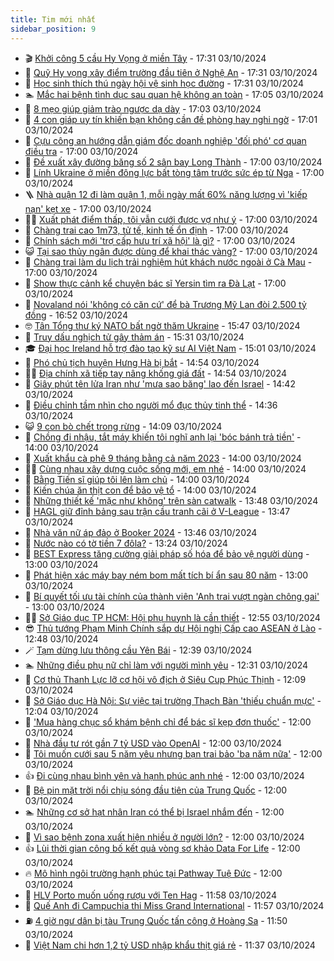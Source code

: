 ```yaml
---
title: Tim mới nhất
sidebar_position: 9
---
```


<!-- vnexpress-tin-moi-nhat:START -->
- 🎬 [Khởi công 5 cầu Hy Vọng ở miền Tây](https://vnexpress.net/khoi-cong-5-cau-hy-vong-o-mien-tay-4799564.html) - 17:31 03/10/2024
- 🐎 [Quỹ Hy vọng xây điểm trường đầu tiên ở Nghệ An](https://vnexpress.net/quy-hy-vong-xay-diem-truong-dau-tien-o-nghe-an-4799765.html) - 17:31 03/10/2024
- 🦍 [Học sinh thích thú ngày hội vệ sinh học đường](https://vnexpress.net/hoc-sinh-thich-thu-ngay-hoi-ve-sinh-hoc-duong-4799951.html) - 17:31 03/10/2024
- 🏊 [Mắc hai bệnh tình dục sau quan hệ không an toàn](https://vnexpress.net/mac-hai-benh-tinh-duc-sau-quan-he-khong-an-toan-4799681.html) - 17:05 03/10/2024
- 🎊 [8 mẹo giúp giảm trào ngược dạ dày](https://vnexpress.net/8-meo-giup-giam-trao-nguoc-da-day-4799122.html) - 17:03 03/10/2024
- 🎃 [4 con giáp uy tín khiến bạn không cần đề phòng hay nghi ngờ](https://vnexpress.net/4-con-giap-uy-tin-khien-ban-khong-can-de-phong-hay-nghi-ngo-4799741.html) - 17:01 03/10/2024
- 🧰 [Cựu công an hướng dẫn giám đốc doanh nghiệp &#39;đối phó&#39; cơ quan điều tra](https://vnexpress.net/cuu-cong-an-huong-dan-giam-doc-doanh-nghiep-doi-pho-co-quan-dieu-tra-4799999.html) - 17:00 03/10/2024
- 🔭 [Đề xuất xây đường băng số 2 sân bay Long Thành](https://vnexpress.net/de-xuat-xay-duong-bang-so-2-san-bay-long-thanh-4799970.html) - 17:00 03/10/2024
- 🫶 [Lính Ukraine ở miền đông lực bất tòng tâm trước sức ép từ Nga](https://vnexpress.net/linh-ukraine-o-mien-dong-luc-bat-tong-tam-truoc-suc-ep-tu-nga-4799920.html) - 17:00 03/10/2024
- 🪜 [Nhà quận 12 đi làm quận 1, mỗi ngày mất 60% năng lượng vì &#39;kiếp nạn&#39; kẹt xe](https://vnexpress.net/nha-quan-12-di-lam-quan-1-moi-ngay-mat-60-nang-luong-vi-kiep-nan-ket-xe-4799892.html) - 17:00 03/10/2024
- 👨‍🏫 [Xuất phát điểm thấp, tôi vẫn cưới được vợ như ý](https://vnexpress.net/xuat-phat-diem-thap-toi-van-cuoi-duoc-vo-nhu-y-4799825.html) - 17:00 03/10/2024
- 🎊 [Chàng trai cao 1m73, tử tế, kinh tế ổn định](https://vnexpress.net/chang-trai-cao-1m73-tu-te-kinh-te-on-dinh-4799684.html) - 17:00 03/10/2024
- 🎊 [Chính sách mới &#39;trợ cấp hưu trí xã hội&#39; là gì?](https://vnexpress.net/chinh-sach-moi-tro-cap-huu-tri-xa-hoi-la-gi-4799318.html) - 17:00 03/10/2024
- 😺 [Tại sao thủy ngân được dùng để khai thác vàng?](https://vnexpress.net/tai-sao-thuy-ngan-duoc-dung-de-khai-thac-vang-4799185.html) - 17:00 03/10/2024
- 🐘 [Chàng trai làm du lịch trải nghiệm hút khách nước ngoài ở Cà Mau](https://vnexpress.net/chang-trai-lam-du-lich-trai-nghiem-hut-khach-nuoc-ngoai-o-ca-mau-4785449.html) - 17:00 03/10/2024
- 🌁 [Show thực cảnh kể chuyện bác sĩ Yersin tìm ra Đà Lạt](https://vnexpress.net/show-thuc-canh-ke-chuyen-bac-si-yersin-tim-ra-da-lat-4796563.html) - 17:00 03/10/2024
- 🐲 [Novaland nói &#39;không có căn cứ&#39; để bà Trương Mỹ Lan đòi 2.500 tỷ đồng](https://vnexpress.net/novaland-noi-khong-co-can-cu-de-ba-truong-my-lan-doi-2-500-ty-dong-4800005.html) - 16:52 03/10/2024
- 🤓 [Tân Tổng thư ký NATO bất ngờ thăm Ukraine](https://vnexpress.net/tan-tong-thu-ky-nato-bat-ngo-tham-ukraine-4799993.html) - 15:47 03/10/2024
- 💪 [Truy dấu nghịch tử gây thảm án](https://vnexpress.net/truy-dau-nghich-tu-gay-tham-an-de-che-day-cuoc-song-gia-doi-4799965.html) - 15:31 03/10/2024
- 🎓 [Đại học Ireland hỗ trợ đào tạo kỹ sư AI Việt Nam](https://vnexpress.net/dai-hoc-ireland-ho-tro-dao-tao-ky-su-ai-viet-nam-4799998.html) - 15:01 03/10/2024
- 🫣 [Phó chủ tịch huyện Hưng Hà bị bắt](https://vnexpress.net/pho-chu-tich-huyen-hung-ha-bi-bat-4799991.html) - 14:54 03/10/2024
- 🧑‍💻 [Địa chính xã tiếp tay nâng khống giá đất](https://vnexpress.net/dia-chinh-xa-tiep-tay-nang-khong-gia-dat-4799996.html) - 14:54 03/10/2024
- 🐲 [Giây phút tên lửa Iran như &#39;mưa sao băng&#39; lao đến Israel](https://vnexpress.net/giay-phut-ten-lua-iran-nhu-mua-sao-bang-lao-den-israel-4799983.html) - 14:42 03/10/2024
- 🌝 [Điều chỉnh tầm nhìn cho người mổ đục thủy tinh thể](https://vnexpress.net/dieu-chinh-tam-nhin-cho-nguoi-mo-duc-thuy-tinh-the-4799997.html) - 14:36 03/10/2024
- 😺 [9 con bò chết trong rừng](https://vnexpress.net/9-con-bo-chet-trong-rung-4799976.html) - 14:09 03/10/2024
- 🐎 [Chồng đi nhậu, tắt máy khiến tôi nghĩ anh lại &#39;bóc bánh trả tiền&#39;](https://vnexpress.net/chong-di-nhau-tat-may-khien-toi-nghi-anh-lai-boc-banh-tra-tien-4799851.html) - 14:00 03/10/2024
- 🎡 [Xuất khẩu cà phê 9 tháng bằng cả năm 2023](https://vnexpress.net/xuat-khau-ca-phe-9-thang-bang-ca-nam-2023-4799840.html) - 14:00 03/10/2024
- 👨‍🏫 [Cùng nhau xây dựng cuộc sống mới, em nhé](https://vnexpress.net/cung-nhau-xay-dung-cuoc-song-moi-em-nhe-4799685.html) - 14:00 03/10/2024
- 🦆 [Bằng Tiến sĩ giúp tôi lên làm chủ](https://vnexpress.net/bang-tien-si-giup-toi-len-lam-chu-4799596.html) - 14:00 03/10/2024
- 🚦 [Kiến chúa ăn thịt con để bảo vệ tổ](https://vnexpress.net/kien-chua-an-thit-con-de-bao-ve-to-4799135.html) - 14:00 03/10/2024
- 💫 [Những thiết kế &#39;mặc như không&#39; trên sàn catwalk](https://vnexpress.net/nhung-thiet-ke-mac-nhu-khong-tren-san-catwalk-4799934.html) - 13:48 03/10/2024
- 🎉 [HAGL giữ đỉnh bảng sau trận cầu tranh cãi ở V-League](https://vnexpress.net/hagl-giu-dinh-bang-sau-tran-cau-tranh-cai-o-v-league-4799994.html) - 13:47 03/10/2024
- 🌋 [Nhà văn nữ áp đảo ở Booker 2024](https://vnexpress.net/nha-van-nu-ap-dao-o-booker-2024-4799801.html) - 13:46 03/10/2024
- 🤖 [Nước nào có tờ tiền 7 đôla?](https://vnexpress.net/nuoc-nao-co-to-tien-7-dola-4799946.html) - 13:24 03/10/2024
- 🦏 [BEST Express tăng cường giải pháp số hóa để bảo vệ người dùng](https://vnexpress.net/best-express-tang-cuong-giai-phap-so-hoa-de-bao-ve-nguoi-dung-4799952.html) - 13:00 03/10/2024
- 🦩 [Phát hiện xác máy bay ném bom mất tích bí ẩn sau 80 năm](https://vnexpress.net/phat-hien-xac-may-bay-nem-bom-mat-tich-bi-an-sau-80-nam-4799584.html) - 13:00 03/10/2024
- 👺 [Bí quyết tối ưu tài chính của thành viên &#39;Anh trai vượt ngàn chông gai&#39;](https://vnexpress.net/bi-quyet-toi-uu-tai-chinh-cua-thanh-vien-anh-trai-vuot-ngan-chong-gai-4799513.html) - 13:00 03/10/2024
- 🧑‍🏫 [Sở Giáo dục TP HCM: Hội phụ huynh là cần thiết](https://vnexpress.net/so-giao-duc-tp-hcm-hoi-phu-huynh-la-can-thiet-4799953.html) - 12:55 03/10/2024
- 😎 [Thủ tướng Phạm Minh Chính sắp dự Hội nghị Cấp cao ASEAN ở Lào](https://vnexpress.net/thu-tuong-pham-minh-chinh-sap-du-hoi-nghi-cap-cao-asean-o-lao-4799985.html) - 12:48 03/10/2024
- 🪄 [Tạm dừng lưu thông cầu Yên Bái](https://vnexpress.net/tam-dung-luu-thong-cau-yen-bai-4799990.html) - 12:39 03/10/2024
- 🏊 [Những điều phụ nữ chỉ làm với người mình yêu](https://vnexpress.net/nhung-dieu-phu-nu-chi-lam-voi-nguoi-minh-yeu-4799922.html) - 12:31 03/10/2024
- 💃 [Cơ thủ Thanh Lực lỡ cơ hội vô địch ở Siêu Cup Phúc Thịnh](https://vnexpress.net/co-thu-thanh-luc-lo-co-hoi-vo-dich-o-sieu-cup-phuc-thinh-4799975.html) - 12:09 03/10/2024
- 🦆 [Sở Giáo dục Hà Nội: Sự việc tại trường Thạch Bàn &#39;thiếu chuẩn mực&#39;](https://vnexpress.net/so-giao-duc-ha-noi-su-viec-tai-truong-thach-ban-thieu-chuan-muc-4799982.html) - 12:04 03/10/2024
- 🎊 [&#39;Mua hàng chục sổ khám bệnh chỉ để bác sĩ kẹp đơn thuốc&#39;](https://vnexpress.net/mua-hang-chuc-so-kham-benh-chi-de-bac-si-kep-don-thuoc-4799917.html) - 12:00 03/10/2024
- 👺 [Nhà đầu tư rót gần 7 tỷ USD vào OpenAI](https://vnexpress.net/nha-dau-tu-rot-gan-7-ty-usd-vao-openai-4799855.html) - 12:00 03/10/2024
- 🎡 [Tôi muốn cưới sau 5 năm yêu nhưng bạn trai bảo &#39;ba năm nữa&#39;](https://vnexpress.net/toi-muon-cuoi-sau-5-nam-yeu-nhung-ban-trai-bao-ba-nam-nua-4799827.html) - 12:00 03/10/2024
- 👍 [Đi cùng nhau bình yên và hạnh phúc anh nhé](https://vnexpress.net/di-cung-nhau-binh-yen-va-hanh-phuc-anh-nhe-4799686.html) - 12:00 03/10/2024
- 🐎 [Bệ pin mặt trời nổi chịu sóng đầu tiên của Trung Quốc](https://vnexpress.net/be-pin-mat-troi-noi-chiu-song-dau-tien-cua-trung-quoc-4799614.html) - 12:00 03/10/2024
- 🏊 [Những cơ sở hạt nhân Iran có thể bị Israel nhắm đến](https://vnexpress.net/nhung-co-so-hat-nhan-iran-co-the-bi-israel-nham-den-4799601.html) - 12:00 03/10/2024
- 🦩 [Vì sao bệnh zona xuất hiện nhiều ở người lớn?](https://vnexpress.net/vi-sao-benh-zona-xuat-hien-nhieu-o-nguoi-lon-4799931.html) - 12:00 03/10/2024
- 👍 [Lùi thời gian công bố kết quả vòng sơ khảo Data For Life](https://vnexpress.net/lui-thoi-gian-cong-bo-ket-qua-vong-so-khao-data-for-life-4799926.html) - 12:00 03/10/2024
- 🔥 [Mô hình ngôi trường hạnh phúc tại Pathway Tuệ Đức](https://vnexpress.net/mo-hinh-ngoi-truong-hanh-phuc-tai-pathway-tue-duc-4797646.html) - 12:00 03/10/2024
- 💄 [HLV Porto muốn uống rượu với Ten Hag](https://vnexpress.net/hlv-porto-muon-uong-ruou-voi-ten-hag-4799986.html) - 11:58 03/10/2024
- 🤡 [Quế Anh đi Campuchia thi Miss Grand International](https://vnexpress.net/que-anh-di-campuchia-thi-miss-grand-international-4799940.html) - 11:57 03/10/2024
- ⛽️ [4 giờ ngư dân bị tàu Trung Quốc tấn công ở Hoàng Sa](https://vnexpress.net/4-gio-ngu-dan-bi-tau-trung-quoc-tan-cong-o-hoang-sa-4799837.html) - 11:50 03/10/2024
- 🚀 [Việt Nam chi hơn 1,2 tỷ USD nhập khẩu thịt giá rẻ](https://vnexpress.net/viet-nam-chi-hon-1-2-ty-usd-nhap-khau-thit-gia-re-4799919.html) - 11:37 03/10/2024<!-- vnexpress-tin-moi-nhat:END -->
